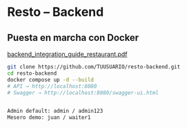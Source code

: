 # Resto – Backend

## Puesta en marcha con Docker
[backend_integration_guide_restaurant.pdf](https://github.com/user-attachments/files/20575293/backend_integration_guide_restaurant.pdf)

```bash
git clone https://github.com/TUUSUARIO/resto-backend.git
cd resto-backend
docker compose up -d --build
# API → http://localhost:8080
# Swagger → http://localhost:8080/swagger-ui.html


Admin default: admin / admin123
Mesero demo: juan / waiter1



